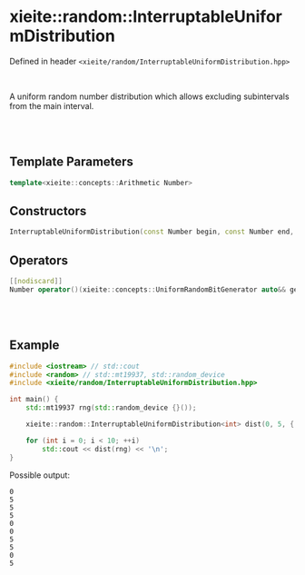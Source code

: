 # xieite::random::InterruptableUniformDistribution
Defined in header `<xieite/random/InterruptableUniformDistribution.hpp>`

<br/>

A uniform random number distribution which allows excluding subintervals from the main interval.

<br/><br/>

## Template Parameters
```cpp
template<xieite::concepts::Arithmetic Number>
```

## Constructors
```cpp
InterruptableUniformDistribution(const Number begin, const Number end, const std::vector<std::pair<Number, Number>>& interruptions);
```

## Operators
```cpp
[[nodiscard]]
Number operator()(xieite::concepts::UniformRandomBitGenerator auto&& generator) noexcept;
```

<br/><br/>

## Example
```cpp
#include <iostream> // std::cout
#include <random> // std::mt19937, std::random_device
#include <xieite/random/InterruptableUniformDistribution.hpp>

int main() {
	std::mt19937 rng(std::random_device {}());

	xieite::random::InterruptableUniformDistribution<int> dist(0, 5, { { 1, 4 } });

	for (int i = 0; i < 10; ++i)
		std::cout << dist(rng) << '\n';
}
```
Possible output:
```
0
5
5
5
0
0
5
5
0
5
```
